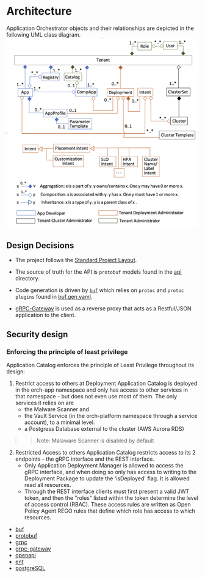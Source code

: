 <!---
  SPDX-FileCopyrightText: (C) 2025 Intel Corporation
  SPDX-License-Identifier: Apache-2.0
-->
# Architecture

Application Orchestrator objects and their relationships are depicted in the following UML class diagram.
![image](./architecture.png)

## Design Decisions

* The project follows the [Standard Project Layout](https://github.com/golang-standards/project-layout).

* The source of truth for the API is `protobuf` models found in the [api](../api) directory.

* Code generation is driven by [`buf`](https://docs.buf.build/introduction) which relies on `protoc` and `protoc plugins`
found in [buf.gen.yaml](../buf.gen.yaml).

* [gRPC-Gateway](https://grpc-ecosystem.github.io/grpc-gateway/) is used as a reverse proxy that acts as a Restful/JSON
application to the client.  

## Security design

### Enforcing the principle of least privilege

Application Catalog enforces the principle of Least Privilege throughout its design:

1. Restrict access to others at Deployment
   Application Catalog is deployed in the orch-app namespace and only has access to other services in that
namespace - but does not even use most of them.
The only services it relies on are
    - the Malware Scanner and
    - the Vault Service (in the orch-platform namespace through a service account), to a minimal level.
    - a Postgress Database external to the cluster (AWS Aurora RDS)

>> Note: Malaware Scanner is disabled by default 

2. Restricted Access to others
   Application Catalog restricts access to its 2 endpoints - the gRPC interface and the REST interface.
   - Only Application Deployment Manager is allowed to access the gRPC interface, and when doing so only
   has access to writing to the Deployment Package to update the 'isDeployed' flag. It is allowed read all resources.
   - Through the REST interface clients must first present a valid JWT token, and then the "roles" listed within the
   token determine the level of access control (RBAC). These access rules are written as Open Policy Agent REGO rules
   that define which role has access to which resources.


- [buf](https://docs.buf.build/introduction) 
- [protobuf](https://developers.google.com/protocol-buffers)
- [grpc](https://grpc.io/)
- [grpc-gateway](https://grpc-ecosystem.github.io/grpc-gateway/)
- [openapi](https://swagger.io/docs/specification/about/)
- [ent](https://entgo.io/)
- [postgreSQL](https://www.postgresql.org/about/)